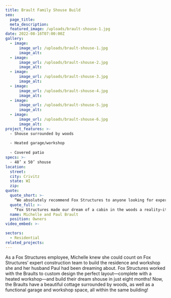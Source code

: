 ```yaml
---
title: Brault Family Shouse Build
seo:
  page_title:
  meta_description:
  featured_image: /uploads/brault-shouse-1.jpg
date: 2022-08-16T07:00:00Z
gallery: 
  - image: 
      image_url: /uploads/brault-shouse-1.jpg
      image_alt:
  - image: 
      image_url: /uploads/brault-shouse-2.jpg
      image_alt:
  - image: 
      image_url: /uploads/brault-shouse-3.jpg
      image_alt:
  - image: 
      image_url: /uploads/brault-shouse-4.jpg
      image_alt:
  - image: 
      image_url: /uploads/brault-shouse-5.jpg
      image_alt:
  - image: 
      image_url: /uploads/brault-shouse-6.jpg
      image_alt:
project_features: >-
  - Shouse surrounded by woods
  
  - Heated garage/workshop
  
  - Covered patio
specs: >-
  - 48’ x 50’ shouse
location:
  street: 
  city: Crivitz
  state: WI
  zip:
quote:
  quote_short: >-
    “We absolutely recommend Fox Structures to anyone looking for expert constructors who truly care about their customers’ wants and needs. We wouldn’t have gone anywhere else for our shouse build!”
  quote_full: >-
    “Fox Structures made our dream of a cabin in the woods a reality—it was absolutely perfect! The craftsmanship is superb, and the whole team did an excellent job keeping us informed, answering questions and even sending us daily progress photos. We absolutely recommend Fox Structures to anyone looking for expert constructors who truly care about their customers’ wants and needs. We wouldn’t have gone anywhere else for our shouse build!”
  name: Michelle and Paul Brault
  position: Owners
video_embed: >-

sectors:
  - Residential
related_projects: 
---
```


As a Fox Structures employee, Michelle knew she could count on Fox Structures’ expert construction team to build the residence and workshop she and her husband Paul had been dreaming about. Fox Structures worked with the Braults to custom design the perfect layout—complete with a heated workshop—and build their dream shouse in just eight months! Now, the Braults have a beautiful cottage surrounded by woods, as well as a functional garage and workshop space, all within the same building!
